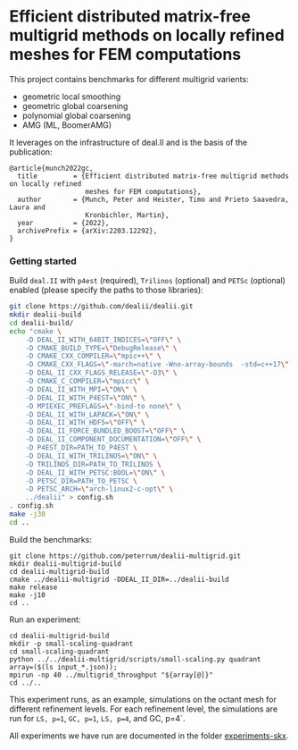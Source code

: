 # Efficient distributed matrix-free multigrid methods on locally refined meshes for FEM computations

This project contains benchmarks for different multigrid varients:
- geometric local smoothing
- geometric global coarsening
- polynomial global coarsening
- AMG (ML, BoomerAMG)

It leverages on the infrastructure of deal.II and is the basis of the publication:

```
@article{munch2022gc,
  title         = {Efficient distributed matrix-free multigrid methods on locally refined 
                   meshes for FEM computations},
  author        = {Munch, Peter and Heister, Timo and Prieto Saavedra, Laura and 
                   Kronbichler, Martin},
  year          = {2022},
  archivePrefix = {arXiv:2203.12292},
}
```

### Getting started

Build `deal.II` with `p4est` (required), `Trilinos` (optional) and `PETSc` (optional) enabled (please specify the paths to those libraries):
```bash
git clone https://github.com/dealii/dealii.git
mkdir dealii-build
cd dealii-build/
echo "cmake \
    -D DEAL_II_WITH_64BIT_INDICES=\"OFF\" \
    -D CMAKE_BUILD_TYPE=\"DebugRelease\" \
    -D CMAKE_CXX_COMPILER=\"mpic++\" \
    -D CMAKE_CXX_FLAGS=\"-march=native -Wno-array-bounds  -std=c++17\" \
    -D DEAL_II_CXX_FLAGS_RELEASE=\"-O3\" \
    -D CMAKE_C_COMPILER=\"mpicc\" \
    -D DEAL_II_WITH_MPI=\"ON\" \
    -D DEAL_II_WITH_P4EST=\"ON\" \
    -D MPIEXEC_PREFLAGS=\"-bind-to none\" \
    -D DEAL_II_WITH_LAPACK=\"ON\" \
    -D DEAL_II_WITH_HDF5=\"OFF\" \
    -D DEAL_II_FORCE_BUNDLED_BOOST=\"OFF\" \
    -D DEAL_II_COMPONENT_DOCUMENTATION=\"OFF\" \
    -D P4EST_DIR=PATH_TO_P4EST \
    -D DEAL_II_WITH_TRILINOS=\"ON\" \
    -D TRILINOS_DIR=PATH_TO_TRILINOS \
    -D DEAL_II_WITH_PETSC:BOOL=\"ON\" \
    -D PETSC_DIR=PATH_TO_PETSC \
    -D PETSC_ARCH=\"arch-linux2-c-opt\" \
    ../dealii" > config.sh
. config.sh
make -j30
cd ..
```

Build the benchmarks:
```
git clone https://github.com/peterrum/dealii-multigrid.git
mkdir dealii-multigrid-build
cd dealii-multigrid-build
cmake ../dealii-multigrid -DDEAL_II_DIR=../dealii-build
make release
make -j10
cd ..
```

Run an experiment:

```
cd dealii-multigrid-build
mkdir -p small-scaling-quadrant
cd small-scaling-quadrant
python ../../dealii-multigrid/scripts/small-scaling.py quadrant
array=($(ls input_*.json));
mpirun -np 40 ../multigrid_throughput "${array[@]}"
cd ../..
```

This experiment runs, as an example, simulations on the octant mesh for different refinement levels. For each refinement level, the simulations are run for `LS, p=1`, `GC, p=1`, `LS, p=4`, and GC, p=4`. 

All experiments we have run are documented in the folder [experiments-skx](https://github.com/peterrum/dealii-multigrid/tree/master/experiments-skx).
